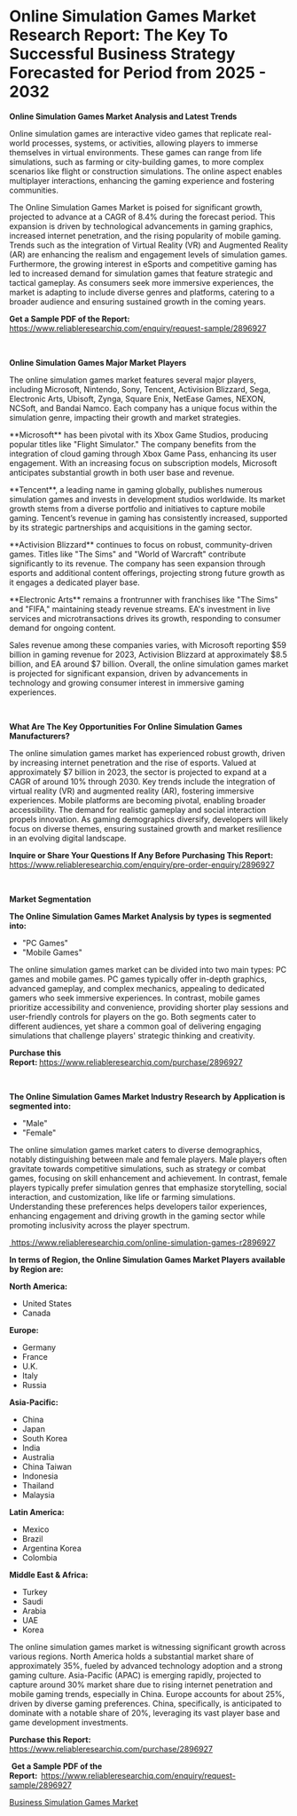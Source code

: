 <p><h1>Online Simulation Games Market Research Report: The Key To Successful Business Strategy Forecasted for Period from 2025 - 2032</h1></p><p><strong>Online Simulation Games Market Analysis and Latest Trends</strong></p>
<p><p>Online simulation games are interactive video games that replicate real-world processes, systems, or activities, allowing players to immerse themselves in virtual environments. These games can range from life simulations, such as farming or city-building games, to more complex scenarios like flight or construction simulations. The online aspect enables multiplayer interactions, enhancing the gaming experience and fostering communities.</p><p>The Online Simulation Games Market is poised for significant growth, projected to advance at a CAGR of 8.4% during the forecast period. This expansion is driven by technological advancements in gaming graphics, increased internet penetration, and the rising popularity of mobile gaming. Trends such as the integration of Virtual Reality (VR) and Augmented Reality (AR) are enhancing the realism and engagement levels of simulation games. Furthermore, the growing interest in eSports and competitive gaming has led to increased demand for simulation games that feature strategic and tactical gameplay. As consumers seek more immersive experiences, the market is adapting to include diverse genres and platforms, catering to a broader audience and ensuring sustained growth in the coming years.</p></p>
<p><strong>Get a Sample PDF of the Report:&nbsp;</strong> <a href="https://www.reliableresearchiq.com/enquiry/request-sample/2896927?utm_campaign=2730&utm_medium=2&utm_source=Github&utm_content=ia&utm_term=15032025&utm_id=online-simulation-games">https://www.reliableresearchiq.com/enquiry/request-sample/2896927</a></p>
<p>&nbsp;</p>
<p><strong>Online Simulation Games Major Market Players</strong></p>
<p><p>The online simulation games market features several major players, including Microsoft, Nintendo, Sony, Tencent, Activision Blizzard, Sega, Electronic Arts, Ubisoft, Zynga, Square Enix, NetEase Games, NEXON, NCSoft, and Bandai Namco. Each company has a unique focus within the simulation genre, impacting their growth and market strategies.</p><p>**Microsoft** has been pivotal with its Xbox Game Studios, producing popular titles like "Flight Simulator." The company benefits from the integration of cloud gaming through Xbox Game Pass, enhancing its user engagement. With an increasing focus on subscription models, Microsoft anticipates substantial growth in both user base and revenue.</p><p>**Tencent**, a leading name in gaming globally, publishes numerous simulation games and invests in development studios worldwide. Its market growth stems from a diverse portfolio and initiatives to capture mobile gaming. Tencent’s revenue in gaming has consistently increased, supported by its strategic partnerships and acquisitions in the gaming sector.</p><p>**Activision Blizzard** continues to focus on robust, community-driven games. Titles like "The Sims" and "World of Warcraft" contribute significantly to its revenue. The company has seen expansion through esports and additional content offerings, projecting strong future growth as it engages a dedicated player base.</p><p>**Electronic Arts** remains a frontrunner with franchises like "The Sims" and "FIFA," maintaining steady revenue streams. EA's investment in live services and microtransactions drives its growth, responding to consumer demand for ongoing content.</p><p>Sales revenue among these companies varies, with Microsoft reporting $59 billion in gaming revenue for 2023, Activision Blizzard at approximately $8.5 billion, and EA around $7 billion. Overall, the online simulation games market is projected for significant expansion, driven by advancements in technology and growing consumer interest in immersive gaming experiences.</p></p>
<p>&nbsp;</p>
<p><strong>What Are The Key Opportunities For Online Simulation Games Manufacturers?</strong></p>
<p><p>The online simulation games market has experienced robust growth, driven by increasing internet penetration and the rise of esports. Valued at approximately $7 billion in 2023, the sector is projected to expand at a CAGR of around 10% through 2030. Key trends include the integration of virtual reality (VR) and augmented reality (AR), fostering immersive experiences. Mobile platforms are becoming pivotal, enabling broader accessibility. The demand for realistic gameplay and social interaction propels innovation. As gaming demographics diversify, developers will likely focus on diverse themes, ensuring sustained growth and market resilience in an evolving digital landscape.</p></p>
<p><strong>Inquire or Share Your Questions If Any Before Purchasing This Report:</strong> <a href="https://www.reliableresearchiq.com/enquiry/pre-order-enquiry/2896927?utm_campaign=2730&utm_medium=2&utm_source=Github&utm_content=ia&utm_term=15032025&utm_id=online-simulation-games">https://www.reliableresearchiq.com/enquiry/pre-order-enquiry/2896927</a></p>
<p>&nbsp;</p>
<p><strong>Market Segmentation</strong></p>
<p><strong>The Online Simulation Games Market Analysis by types is segmented into:</strong></p>
<p><ul><li>"PC Games"</li><li>"Mobile Games"</li></ul></p>
<p><p>The online simulation games market can be divided into two main types: PC games and mobile games. PC games typically offer in-depth graphics, advanced gameplay, and complex mechanics, appealing to dedicated gamers who seek immersive experiences. In contrast, mobile games prioritize accessibility and convenience, providing shorter play sessions and user-friendly controls for players on the go. Both segments cater to different audiences, yet share a common goal of delivering engaging simulations that challenge players' strategic thinking and creativity.</p></p>
<p><strong>Purchase this Report:&nbsp;</strong><a href="https://www.reliableresearchiq.com/purchase/2896927?utm_campaign=2730&utm_medium=2&utm_source=Github&utm_content=ia&utm_term=15032025&utm_id=online-simulation-games">https://www.reliableresearchiq.com/purchase/2896927</a></p>
<p>&nbsp;</p>
<p><strong>The Online Simulation Games Market Industry Research by Application is segmented into:</strong></p>
<p><ul><li>"Male"</li><li>"Female"</li></ul></p>
<p><p>The online simulation games market caters to diverse demographics, notably distinguishing between male and female players. Male players often gravitate towards competitive simulations, such as strategy or combat games, focusing on skill enhancement and achievement. In contrast, female players typically prefer simulation genres that emphasize storytelling, social interaction, and customization, like life or farming simulations. Understanding these preferences helps developers tailor experiences, enhancing engagement and driving growth in the gaming sector while promoting inclusivity across the player spectrum.</p></p>
<p><a href="https://www.reliableresearchiq.com/online-simulation-games-r2896927?utm_campaign=2730&utm_medium=2&utm_source=Github&utm_content=ia&utm_term=15032025&utm_id=online-simulation-games">&nbsp;https://www.reliableresearchiq.com/online-simulation-games-r2896927</a></p>
<p><strong>In terms of Region, the Online Simulation Games Market Players available by Region are:</strong></p>
<p>
    <p> <strong> North America: </strong>
        <ul>
            <li>United States</li>
            <li>Canada</li>
        </ul>
        </p> 
    <p> <strong> Europe: </strong>
        <ul>
            <li>Germany</li>
            <li>France</li>
            <li>U.K.</li>
            <li>Italy</li>
            <li>Russia</li>
        </ul>
        </p> 
    <p> <strong> Asia-Pacific: </strong>
        <ul>
            <li>China</li>
            <li>Japan</li>
            <li>South Korea</li>
            <li>India</li>
            <li>Australia</li>
            <li>China Taiwan</li>
            <li>Indonesia</li>
            <li>Thailand</li>
            <li>Malaysia</li>
        </ul>
        </p> 
    <p> <strong> Latin America: </strong>
        <ul>
            <li>Mexico</li>
            <li>Brazil</li>
            <li>Argentina Korea</li>
            <li>Colombia</li>
        </ul>
        </p> 
    <p> <strong> Middle East & Africa: </strong>
        <ul>
            <li>Turkey</li>
            <li>Saudi</li>
            <li>Arabia</li>
            <li>UAE</li>
            <li>Korea</li>
        </ul>
    </p>
    </p>
<p><p>The online simulation games market is witnessing significant growth across various regions. North America holds a substantial market share of approximately 35%, fueled by advanced technology adoption and a strong gaming culture. Asia-Pacific (APAC) is emerging rapidly, projected to capture around 30% market share due to rising internet penetration and mobile gaming trends, especially in China. Europe accounts for about 25%, driven by diverse gaming preferences. China, specifically, is anticipated to dominate with a notable share of 20%, leveraging its vast player base and game development investments.</p></p>
<p><strong>Purchase this Report: </strong><a href="https://www.reliableresearchiq.com/purchase/2896927?utm_campaign=2730&utm_medium=2&utm_source=Github&utm_content=ia&utm_term=15032025&utm_id=online-simulation-games">https://www.reliableresearchiq.com/purchase/2896927</a></p>
<p>&nbsp;<strong>Get a Sample PDF of the Report:&nbsp;&nbsp;</strong><a href="https://www.reliableresearchiq.com/enquiry/request-sample/2896927?utm_campaign=2730&utm_medium=2&utm_source=Github&utm_content=ia&utm_term=15032025&utm_id=online-simulation-games">https://www.reliableresearchiq.com/enquiry/request-sample/2896927</a></p>
<p><strong></strong></p>
<p><p><a href="https://github.com/chikenmhamdi/Market-Research-Report-List-1/blob/main/business-simulation-games-market.md?utm_campaign=2730&utm_medium=2&utm_source=Github&utm_content=ia&utm_term=15032025&utm_id=online-simulation-games">Business Simulation Games Market</a></p></p>